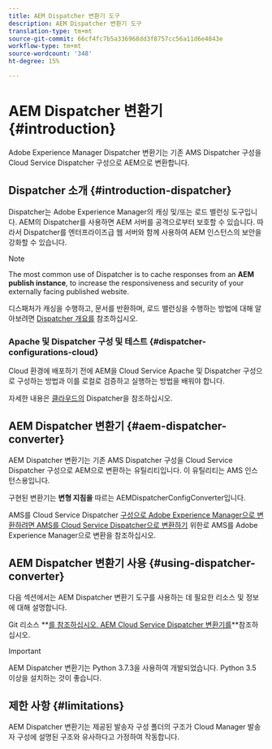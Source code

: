 ```yaml
---
title: AEM Dispatcher 변환기 도구
description: AEM Dispatcher 변환기 도구
translation-type: tm+mt
source-git-commit: 66cf4fc7b5a336968dd3f8757cc56a11d6e4843e
workflow-type: tm+mt
source-wordcount: '348'
ht-degree: 15%

---
```



# AEM Dispatcher 변환기 {#introduction}

Adobe Experience Manager Dispatcher 변환기는 기존 AMS Dispatcher 구성을 Cloud Service Dispatcher 구성으로 AEM으로 변환합니다.

## Dispatcher 소개 {#introduction-dispatcher}

Dispatcher는 Adobe Experience Manager의 캐싱 및/또는 로드 밸런싱 도구입니다. AEM의 Dispatcher를 사용하면 AEM 서버를 공격으로부터 보호할 수 있습니다. 따라서 Dispatcher를 엔터프라이즈급 웹 서버와 함께 사용하여 AEM 인스턴스의 보안을 강화할 수 있습니다.

>[!NOTE]
>The most common use of Dispatcher is to cache responses from an **AEM publish instance**, to increase the responsiveness and security of your externally facing published website.

디스패처가 캐싱을 수행하고, 문서를 반환하며, 로드 밸런싱을 수행하는 방법에 대해 알아보려면 [Dispatcher 개요를](https://docs.adobe.com/content/help/ko-KR/experience-manager-dispatcher/using/dispatcher.html) 참조하십시오.

### Apache 및 Dispatcher 구성 및 테스트 {#dispatcher-configurations-cloud}

Cloud 환경에 배포하기 전에 AEM을 Cloud Service Apache 및 Dispatcher 구성으로 구성하는 방법과 이를 로컬로 검증하고 실행하는 방법을 배워야 합니다.

자세한 내용은 [클라우드의](https://docs.adobe.com/content/help/en/experience-manager-cloud-service/implementing/content-delivery/disp-overview.html) Dispatcher을 참조하십시오.

## AEM Dispatcher 변환기 {#aem-dispatcher-converter}

AEM Dispatcher 변환기는 기존 AMS Dispatcher 구성을 Cloud Service Dispatcher 구성으로 AEM으로 변환하는 유틸리티입니다. 이 유틸리티는 AMS 인스턴스용입니다.

구현된 변환기는 **변형 지침을** 따르는 AEMDispatcherConfigConverter입니다.

AMS를 Cloud Service Dispatcher [구성으로 Adobe Experience Manager으로 변환하려면 AMS를 Cloud Service Dispatcher으로 변환하기](https://docs.adobe.com/content/help/en/experience-manager-cloud-service/implementing/content-delivery/disp-overview.html#how-to-convert-an-ams-to-an-aem-as-a-cloud-service-dispatcher-configuration) 위한로 AMS를 Adobe Experience Manager으로 변환을 참조하십시오.

## AEM Dispatcher 변환기 사용 {#using-dispatcher-converter}

다음 섹션에서는 AEM Dispatcher 변환기 도구를 사용하는 데 필요한 리소스 및 정보에 대해 설명합니다.

Git 리소스 **[를 참조하십시오. AEM Cloud Service Dispatcher 변환기를](https://github.com/adobe/aem-cloud-service-dispatcher-converter)**참조하십시오.

>[!IMPORTANT]
>AEM Dispatcher 변환기는 Python 3.7.3을 사용하여 개발되었습니다. Python 3.5 이상을 설치하는 것이 좋습니다.

## 제한 사항 {#limitations}

AEM Dispatcher 변환기는 제공된 발송자 구성 폴더의 구조가 Cloud Manager 발송자 구성에 설명된 구조와 유사하다고 가정하여 작동합니다.


